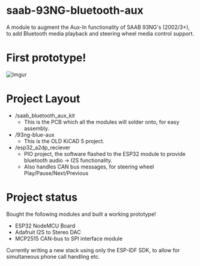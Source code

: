 # saab-93NG-bluetooth-aux
A module to augment the Aux-In functionality of SAAB 93NG's (2002/3+), to add Bluetooth media playback and steering wheel media control support.

# First prototype!
![Imgur](https://i.imgur.com/RzdHh4H.jpg)

# Project Layout
- /saab_bluetooth_aux_kit
  - This is the PCB which all the modules will solder onto, for easy assembly.
- /93ng-blue-aux 
  - This is the OLD KiCAD 5 project.
- /esp32_a2dp_reciever  
  - PIO project, the software flashed to the ESP32 module to provide bluetooth audio -> I2S functionality.
  - Also handles CAN bus messages, for steering wheel Play/Pause/Next/Previous

# Project status
Bought the following modules and built a working prototype!
- ESP32 NodeMCU Board
- Adafruit I2S to Stereo DAC
- MCP2515 CAN-bus to SPI interface module

Currently writing a new stack using only the ESP-IDF SDK, to allow for simultaneous phone call handling etc.
